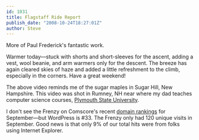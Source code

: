 ```yaml
---
id: 1031
title: Flagstaff Ride Report
publish_date: "2008-10-24T18:27:01Z"
author: Steve
---
```

  
More of Paul Frederick's fantastic work.

Warmer today—stuck with shorts and short-sleeves for the ascent, adding a vest, wool beanie, and arm warmers only for the descent. The breeze has again cleared skies of haze and added a little refreshment to the climb, especially in the corners. Have a great weekend!

The above video reminds me of the sugar maples in Sugar Hill, New Hampshire. This video was shot in Rumney, NH near where my dad teaches computer science courses, [Plymouth State University](http://www.plymouth.edu/).

I don't see the Frenzy on Comscore's recent [domain rankings](http://www.flagstafffrenzy.org/wp-content/uploads/2008/10/web-ranks.jpg) for September—but WordPress is #33. The Frenzy only had 120 unique visits in September. Good news is that only 9% of our total hits were from folks using Internet Explorer.
